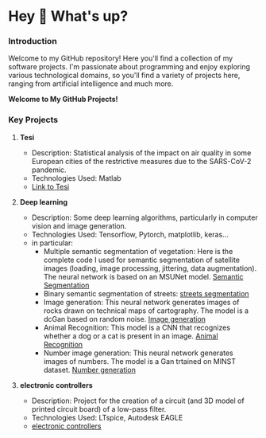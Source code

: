 <h1 align="left">Hey 👋 What's up?</h1>

### Introduction

<p align="left">Welcome to my GitHub repository! Here you'll find a collection of my software projects. I'm passionate about programming and enjoy exploring various technological domains, so you'll find a variety of projects here, ranging from artificial intelligence and much more.</p>



**Welcome to My GitHub Projects!**


### Key Projects
1. **Tesi**
   - Description: Statistical analysis of the impact on air quality in some European cities of the restrictive measures due to the SARS-CoV-2 pandemic.
   - Technologies Used: Matlab
   - [Link to Tesi](https://github.com/michelerigodanza/michelerigodanza/tree/main/tesi)

2. **Deep learning**
   - Description: Some deep learning algorithms, particularly in computer vision and image generation.
   - Technologies Used: Tensorflow, Pytorch, matplotlib, keras...
   - in particular:
     * Multiple semantic segmentation of vegetation:
       Here is the complete code I used for semantic segmentation of satellite images (loading, image processing, jittering, data augmentation). The neural network is based on an MSUNet model. [Semantic Segmentation](https://github.com/michelerigodanza/michelerigodanza/tree/main/deep%20leaerning/segmentatazione%20semantica)
     * Binary semantic segmentation of streets:
       [streets segmentation](https://github.com/michelerigodanza/michelerigodanza/blob/main/deep%20leaerning/segmentazione%20strade.py)
     * Image generation:
       This neural network generates images of rocks drawn on technical maps of cartography. The model is a dcGan based on random noise.
       [Image generation](https://github.com/michelerigodanza/michelerigodanza/blob/main/deep%20leaerning/dcGAN%20rocce.py)
     * Animal Recognition:
       This model is a CNN that recognizes whether a dog or a cat is present in an image.
       [Animal Recognition](https://github.com/michelerigodanza/michelerigodanza/blob/main/deep%20leaerning/riconoscimento%20animali.py)
      * Number image generation:
       This neural network generates images of numbers. The model is a Gan trtained on MINST dataset.
       [Number generation](https://github.com/michelerigodanza/michelerigodanza/blob/main/deep%20leaerning/creazione%20numeri.py)
      
     

3. **electronic controllers**
   - Description: Project for the creation of a circuit (and 3D model of printed circuit board) of a low-pass filter.
   - Technologies Used: LTspice, Autodesk EAGLE
   - [electronic controllers](https://github.com/michelerigodanza/michelerigodanza/blob/main/progretto%20controllori%20elettronici/progettazione%20di%20un%20filtro%20passa%20basso.pdf)




